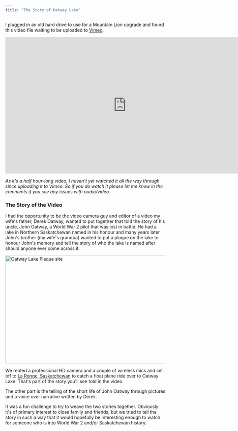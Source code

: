 ```yaml
---
title: "The Story of Oatway Lake"
---
```

<p>I plugged in an old hard drive to use for a Mountain Lion upgrade and found this video file waiting to be uploaded to <a href="https://vimeo.com/ichris">Vimeo</a>.</p>
<p><iframe src="https://player.vimeo.com/video/46589635?byline=0&amp;portrait=0&amp;color=ffffff" width="760" height="428" frameborder="0" webkitAllowFullScreen mozallowfullscreen allowFullScreen></iframe></p>
<p><em>As it's a half hour-long video, I haven't yet watched it all the way through since uploading it to Vimeo. So if you do watch it please let me know in the comments if you see any issues with audio/video.</em></p>
<h3>The Story of the Video</h3>
<p>I had the opportunity to be the video camera guy and editor of a video my wife's father, Derek Oatway, wanted to put together that told the story of his uncle, John Oatway, a World War 2 pilot that was lost in battle. He had a lake in Northern Saskatchewan named in his honour and many years later John's brother (my wife's grandpa) wanted to put a plaque on the lake to honour John's memory and tell the story of who the lake is named after should anyone ever come across it.</p>
<p><a href="https://chrisenns.com/wp-content/uploads/2012/07/Oatway-Lake-Plaque-site.png"><img src="https://chrisenns.com/wp-content/uploads/2012/07/Oatway-Lake-Plaque-site-600x338.png" alt="Oatway Lake Plaque site" title="Oatway Lake Plaque site" width="600" height="338" class="aligncenter size-large wp-image-20614" /></a></p>
<p>We rented a professional HD camera and a couple of wireless mics and set off to <a href="https://en.wikipedia.org/wiki/La_Ronge,_Saskatchewan">La Ronge, Saskatchewan</a> to catch a float plane ride over to Oatway Lake. That's part of the story you'll see told in the video.</p>
<p>The other part is the telling of the short life of John Oatway through pictures and a voice over narrative written by Derek.</p>
<p>It was a fun challenge to try to weave the two stories together. Obviously it's of primary interest to close family and friends, but we tried to tell the story in such a way that it would hopefully be interesting enough to watch for someone who is into World War 2 and/or Saskatchewan history.</p>
